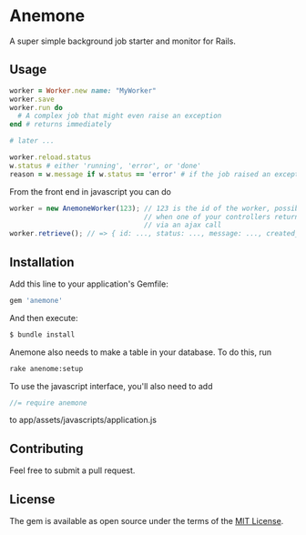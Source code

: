 # Anemone
A super simple background job starter and monitor for Rails.

## Usage

```ruby
worker = Worker.new name: "MyWorker"
worker.save
worker.run do
  # A complex job that might even raise an exception
end # returns immediately

# later ...

worker.reload.status
w.status # either 'running', 'error', or 'done'
reason = w.message if w.status == 'error' # if the job raised an exception
```

From the front end in javascript you can do

```javascript
worker = new AnemoneWorker(123); // 123 is the id of the worker, possibly obtained
                                 // when one of your controllers returned a worker id
                                 // via an ajax call
worker.retrieve(); // => { id: ..., status: ..., message: ..., created_at: ..., updated_at: ... }
```

## Installation
Add this line to your application's Gemfile:

```ruby
gem 'anemone'
```

And then execute:
```bash
$ bundle install
```

Anemone also needs to make a table in your database. To do this, run
```bash
rake anenome:setup
```

To use the javascript interface, you'll also need to add

```javascript
//= require anemone
```

to app/assets/javascripts/application.js

## Contributing
Feel free to submit a pull request.

## License
The gem is available as open source under the terms of the [MIT License](http://opensource.org/licenses/MIT).
